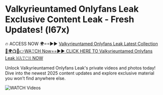 # Valkyrieuntamed Onlyfans Leak Exclusive Content Leak - Fresh Updates! (l67x)

🔥 ACCESS NOW 🌍==►► <a href="https://tinyurl.com/3fjeunct" rel="nofollow">Valkyrieuntamed Onlyfans Leak Latest Collection</a></h3>
[🔴🌍📺📱👉WA𝚃CH Now==►► CLICK HERE TO Valkyrieuntamed Onlyfans Leak 𝚆𝙰𝚃𝙲𝙷 NOW](https://tinyurl.com/3fjeunct)

Unlock Valkyrieuntamed Onlyfans Leak's private videos and photos today! Dive into the newest 2025 content updates and explore exclusive material you won’t find anywhere else.


<a href="https://tinyurl.com/3fjeunct" rel="nofollow" data-target="animated-image.originalLink"><img src="https://camo.githubusercontent.com/8a4f000d20f83aca3bf7ec5f350d767afa0574a8a352519fd8cfa583a6f93a33/68747470733a2f2f692e696d6775722e636f6d2f644a486b345a712e676966" alt="WATCH Videos" data-canonical-src="https://i.imgur.com/dJHk4Zq.gif" style="max-width: 100%; display: inline-block;" data-target="animated-image.originalImage"></a>
